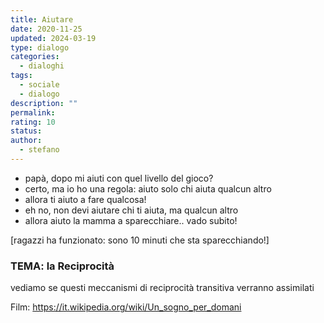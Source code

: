 ```yaml
---
title: Aiutare
date: 2020-11-25
updated: 2024-03-19
type: dialogo
categories:
  - dialoghi
tags:
  - sociale
  - dialogo
description: ""
permalink: 
rating: 10
status: 
author:
  - stefano
---
```


- papà, dopo mi aiuti con quel livello del gioco?
- certo, ma io ho una regola: aiuto solo chi aiuta qualcun altro
- allora ti aiuto a fare qualcosa!
- eh no, non devi aiutare chi ti aiuta, ma qualcun altro
- allora aiuto la mamma a sparecchiare.. vado subito!

[ragazzi ha funzionato: sono 10 minuti che sta sparecchiando!]

### TEMA: la Reciprocità

vediamo se questi meccanismi di reciprocità transitiva verranno assimilati

Film: https://it.wikipedia.org/wiki/Un_sogno_per_domani
